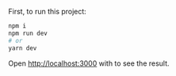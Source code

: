 First, to run this project:

```bash
npm i
npm run dev
# or
yarn dev
```

Open [http://localhost:3000](http://localhost:3000) with to see the result.
